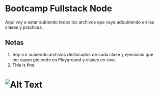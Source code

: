 # Bootcamp Fullstack Node

Aqui voy a estar subiendo todos los archivos que vaya adquiriendo en las clases y practicas.

## Notas

1. Voy a ir subiendo archivos destacados de cada clase y ejercicios que me vayan pidiendo en Playground y clases en vivo.
1. This is fine

# ![Alt Text](https://media.giphy.com/media/QMHoU66sBXqqLqYvGO/giphy.gif)


